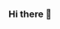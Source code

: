 ### Hi there 👋

<!--
**Drofmenor/Drofmenor** is a ✨ _special_ ✨ repository because its `README.md` (this file) appears on your GitHub profile.

Here are some ideas to get you started:

- 🔭 I’m currently working on ...
- 🌱 I’m currently learning ...
- 👯 I’m looking to collaborate on ...
- 🤔 I’m looking for help with ...
- 💬 Ask me about ...
- 📫 How to reach me: ...
- 😄 Pronouns: ...
- ⚡ Fun fact: ...

### Hi there 👋

-   Bulleted item 👋

1.  Numbered item 👋

~~~~~~~~~~~~~~~~~~~~~~~~~~~~~~~~~~~~~~~~~~~~~~~~~~~~~~~~~~~~~~~~~~~~~~~~~~~~~~~~
Code block 👋
~~~~~~~~~~~~~~~~~~~~~~~~~~~~~~~~~~~~~~~~~~~~~~~~~~~~~~~~~~~~~~~~~~~~~~~~~~~~~~~~

>   Quotation 👋

-->
